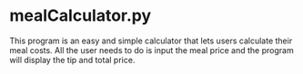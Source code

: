 # mealCalculator.py
This program is an easy and simple calculator that lets users calculate their meal costs. All the user needs to do is input the meal price and the program will display the tip and total price.
